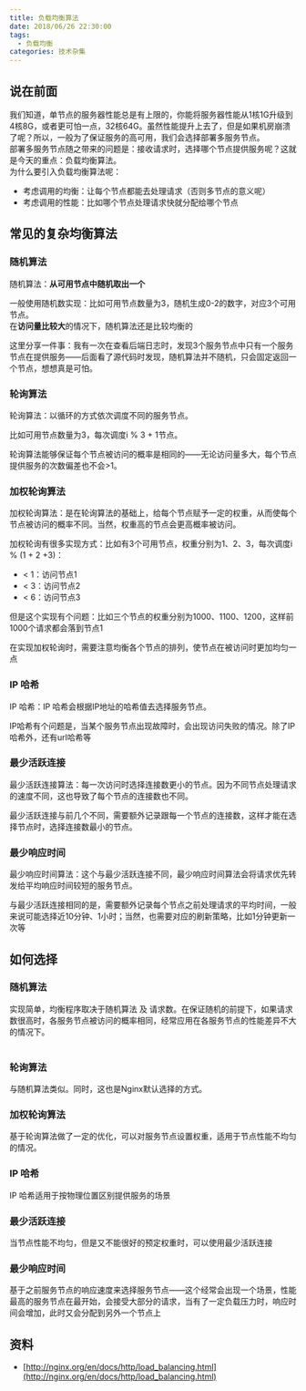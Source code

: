 ```yaml
---
title: 负载均衡算法
date: 2018/06/26 22:30:00
tags:
  - 负载均衡
categories: 技术杂集
---
```


## 说在前面
我们知道，单节点的服务器性能总是有上限的，你能将服务器性能从1核1G升级到4核8G，或者更可怕一点，32核64G。虽然性能提升上去了，但是如果机房崩溃了呢？所以，一般为了保证服务的高可用，我们会选择部署多服务节点。<br />部署多服务节点随之带来的问题是：接收请求时，选择哪个节点提供服务呢？这就是今天的重点：负载均衡算法。<br />为什么要引入负载均衡算法呢：
* 考虑调用的均衡：让每个节点都能去处理请求（否则多节点的意义呢）
* 考虑调用的性能：比如哪个节点处理请求快就分配给哪个节点

## 常见的复杂均衡算法
### 随机算法
随机算法：**从可用节点中随机取出一个**
<!-- more -->

一般使用随机数实现：比如可用节点数量为3，随机生成0-2的数字，对应3个可用节点。<br />在**访问量比较大**的情况下，随机算法还是比较均衡的

这里分享一件事：我有一次在查看后端日志时，发现3个服务节点中只有一个服务节点在提供服务——后面看了源代码时发现，随机算法并不随机，只会固定返回一个节点，想想真是可怕。

### 轮询算法
轮询算法：以循环的方式依次调度不同的服务节点。

比如可用节点数量为3，每次调度i % 3 + 1节点。

轮询算法能够保证每个节点被访问的概率是相同的——无论访问量多大，每个节点提供服务的次数偏差也不会>1。

### 加权轮询算法
加权轮询算法：是在轮询算法的基础上，给每个节点赋予一定的权重，从而使每个节点被访问的概率不同。当然，权重高的节点会更高概率被访问。

加权轮询有很多实现方式：比如有3个可用节点，权重分别为1、2、3，每次调度i % (1 + 2 +3)：
* < 1：访问节点1
* < 3：访问节点2
* < 6：访问节点3

但是这个实现有个问题：比如三个节点的权重分别为1000、1100、1200，这样前1000个请求都会落到节点1

在实现加权轮询时，需要注意均衡各个节点的排列，使节点在被访问时更加均匀一点

### IP 哈希
IP 哈希：IP 哈希会根据IP地址的哈希值去选择服务节点。

IP哈希有个问题是，当某个服务节点出现故障时，会出现访问失败的情况。除了IP 哈希外，还有url哈希等

### 最少活跃连接
最少活跃连接算法：每一次访问时选择连接数更小的节点。因为不同节点处理请求的速度不同，这也导致了每个节点的连接数也不同。

最少活跃连接与前几个不同，需要额外记录跟每一个节点的连接数，这样才能在选择节点时，选择连接数最小的节点。

### 最少响应时间
最少响应时间算法：这个与最少活跃连接不同，最少响应时间算法会将请求优先转发给平均响应时间较短的服务节点。

与最少活跃连接相同的是，需要额外记录每个节点之前处理请求的平均时间，一般来说可能选择近10分钟、1小时；当然，也需要对应的刷新策略，比如1分钟更新一次等

## 如何选择
### 随机算法
实现简单，均衡程序取决于随机算法 及 请求数。在保证随机的前提下，如果请求数很高时，各服务节点被访问的概率相同，经常应用在各服务节点的性能差异不大的情况下。<br /><br />
### 轮询算法
与随机算法类似。同时，这也是Nginx默认选择的方式。

### 加权轮询算法
基于轮询算法做了一定的优化，可以对服务节点设置权重，适用于节点性能不均匀的情况。

### IP 哈希
IP 哈希适用于按物理位置区别提供服务的场景

### 最少活跃连接
当节点性能不均匀，但是又不能很好的预定权重时，可以使用最少活跃连接

### 最少响应时间
基于之前服务节点的响应速度来选择服务节点——这个经常会出现一个场景，性能最高的服务节点在最开始，会接受大部分的请求，当有了一定负载压力时，响应时间会增加，此时又会分配到另外一个节点上

## 资料
* [http://nginx.org/en/docs/http/load_balancing.html](http://nginx.org/en/docs/http/load_balancing.html)
